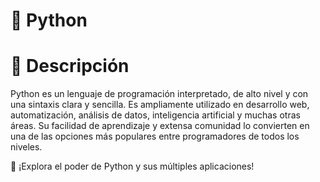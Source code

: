 # 🐍 Python

# 📌 Descripción

Python es un lenguaje de programación interpretado, de alto nivel y con una sintaxis clara y sencilla. Es ampliamente utilizado en desarrollo web, automatización, análisis de datos, inteligencia artificial y muchas otras áreas. Su facilidad de aprendizaje y extensa comunidad lo convierten en una de las opciones más populares entre programadores de todos los niveles.

🚀 ¡Explora el poder de Python y sus múltiples aplicaciones!
